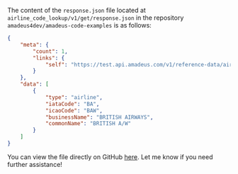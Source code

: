 
The content of the `response.json` file located at `airline_code_lookup/v1/get/response.json` in the repository `amadeus4dev/amadeus-code-examples` is as follows:

```json
{
    "meta": {
        "count": 1,
        "links": {
            "self": "https://test.api.amadeus.com/v1/reference-data/airlines?airlineCodes=BA"
        }
    },
    "data": [
        {
            "type": "airline",
            "iataCode": "BA",
            "icaoCode": "BAW",
            "businessName": "BRITISH AIRWAYS",
            "commonName": "BRITISH A/W"
        }
    ]
}
```

You can view the file directly on GitHub [here](https://github.com/amadeus4dev/amadeus-code-examples/blob/2455be2a28814920f5b05cbc2cae869bd3c950de/airline_code_lookup/v1/get/response.json). Let me know if you need further assistance!